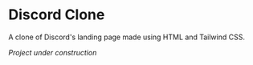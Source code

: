 # Discord Clone
<p> A clone of Discord's landing page made using HTML and Tailwind CSS.</p>
<i>Project under construction</i>
